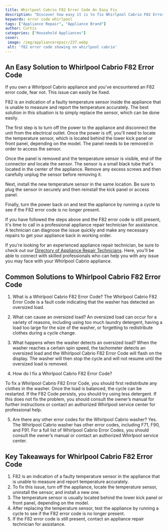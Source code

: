 ```yaml
---
title: Whirlpool Cabrio F82 Error Code An Easy Fix
description: "Discover how easy it is to fix Whirlpool Cabrio F82 Error Code with this helpful blog post Learn the best repair tactics and get back to a fully-functioning machine in no time"
keywords: error code whirlpool
tags: ["Appliance Repair", "Appliance Brand"]
author: Curtis
categories: ["Household Appliances"]
cover: 
 image: /img/appliancerepair/237.webp
 alt: 'f82 error code showing on whirlpool cabrio'
---
```

## An Easy Solution to Whirlpool Cabrio F82 Error Code 
If you own a Whirlpool Cabrio appliance and you've encountered an F82 error code, fear not. This issue can easily be fixed.

F82 is an indication of a faulty temperature sensor inside the appliance that is unable to measure and report the temperature accurately. The best solution in this situation is to simply replace the sensor, which can be done easily.

The first step is to turn off the power to the appliance and disconnect the unit from the electrical outlet. Once the power is off, you'll need to locate the temperature sensor, which is located behind the lower kick panel or front panel, depending on the model. The panel needs to be removed in order to access the sensor. 

Once the panel is removed and the temperature sensor is visible, end of the connector and locate the sensor. The sensor is a small black tube that's located in the center of the appliance. Remove any excess screws and then carefully unplug the sensor before removing it.

Next, install the new temperature sensor in the same location. Be sure to plug the sensor in securely and then reinstall the kick panel or access panel.

Finally, turn the power back on and test the appliance by running a cycle to see if the F82 error code is no longer present. 

If you have followed the steps above and the F82 error code is still present, it's time to call in a professional appliance repair technician for assistance. A technician can diagnose the issue quickly and make any necessary repairs to get your appliance back in working order. 

If you're looking for an experienced appliance repair technician, be sure to check out our [Directory of Appliance Repair Technicians](./pages/appliance-repair-technicians). Here, you'll be able to connect with skilled professionals who can help you with any issue you may face with your Whirlpool Cabrio appliance.

## Common Solutions to Whirlpool Cabrio F82 Error Code

1. What is a Whirlpool Cabrio F82 Error Code?
The Whirlpool Cabrio F82 Error Code is a fault code indicating that the washer has detected an oversized load.

2. What can cause an oversized load?
An oversized load can occur for a variety of reasons, including using too much laundry detergent, having a load too large for the size of the washer, or forgetting to redistribute clothes during a cycle change.

3. What happens when the washer detects an oversized load?
When the washer reaches a certain spin speed, the tachometer detects an oversized load and the Whirlpool Cabrio F82 Error Code will flash on the display. The washer will then stop the cycle and will not resume until the oversized load is removed.

4. How do I fix a Whirlpool Cabrio F82 Error Code?

To fix a Whirlpool Cabrio F82 Error Code, you should first redistribute any clothes in the washer. Once the load is balanced, the cycle can be restarted. If the F82 Code persists, you should try using less detergent. If this does not fix the problem, you should consult the owner’s manual for further instructions or contact an authorized Whirlpool service center for professional help.

5. Are there any other error codes for the Whirlpool Cabrio washer?
Yes. The Whirlpool Cabrio washer has other error codes, including F71, F90, and F91. For a full list of Whirlpool Cabrio Error Codes, you should consult the owner’s manual or contact an authorized Whirlpool service center.

## Key Takeaways for Whirlpool Cabrio F82 Error Code 
1. F82 is an indication of a faulty temperature sensor in the appliance that is unable to measure and report temperature accurately. 
2. To fix this issue, turn off the appliance, locate the temperature sensor, uninstall the sensor, and install a new one. 
3. The temperature sensor is usually located behind the lower kick panel or front panel, depending on the model. 
4. After replacing the temperature sensor, test the appliance by running a cycle to see if the F82 error code is no longer present. 
5. If the F82 error code is still present, contact an appliance repair technician for assistance.
